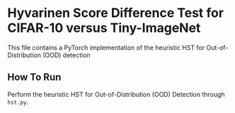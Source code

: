 # Hyvarinen Score Difference Test for CIFAR-10 versus Tiny-ImageNet
This file contains a PyTorch implementation of the heuristic HST for Out-of-Distribution (OOD) detection

## How To Run
Perform the heuristic HST for Out-of-Distribution (OOD) Detection through `hst.py`.
